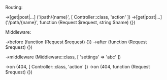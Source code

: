 Routing:

   ->[get|post|...] ('/path/{name}', [ Controller::class, 'action' ])
   ->[get|post|...] ('/path/{name}', function (Request $request, string $name) {})

Middleware:

   ->before (function (Request $request) {})
   ->after (function (Request $request) {})

   ->middleware (Middleware::class, [ 'settings' => 'abc' ])

->on (404, [ Controller::class, 'action' ])
->on (404, function (Request $request) {})